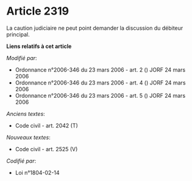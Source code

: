 # Article 2319

La caution judiciaire ne peut point demander la discussion du débiteur principal.

**Liens relatifs à cet article**

_Modifié par_:

  - Ordonnance n°2006-346 du 23 mars 2006 - art. 2 () JORF 24 mars 2006
  - Ordonnance n°2006-346 du 23 mars 2006 - art. 4 () JORF 24 mars 2006
  - Ordonnance n°2006-346 du 23 mars 2006 - art. 5 () JORF 24 mars 2006

_Anciens textes_:

  - Code civil - art. 2042 (T)

_Nouveaux textes_:

  - Code civil - art. 2525 (V)

_Codifié par_:

  - Loi n°1804-02-14
